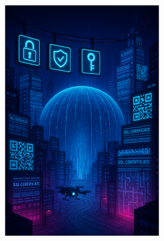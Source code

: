 <p align="center">
  <img src="https://github.com/erandime/erandime/blob/main/20250630_2237_Cyberpunk%20Security%20Skyline_simple_compose_01jz0m7xceeak9pwj9zw898r5f.png" alt="Cybersecurity Banner" />
</p>

